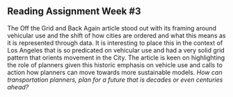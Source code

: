## Reading Assignment Week #3 

The Off the Grid and Back Again article stood out with its framing around vehicular use and the shift of how cities are ordered and what this means as it is represented through data. 
It is interesting to place this in the context of Los Angeles that is so predicated on vehicular use and had a very solid grid pattern that orients movement in the City. The article is keen on highlighting the role of planners given this historic emphasis on vehicle use and calls to action how planners can move towards more sustainable models. *How can transportation planners, plan for a future that is decades or even centuries ahead?* 


